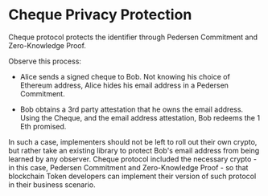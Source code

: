 # Cheque Privacy Protection

Cheque protocol protects the identifier through Pedersen Commitment and Zero-Knowledge Proof.

Observe this process:

- Alice sends a signed cheque to Bob. Not knowing his choice of Ethereum address, Alice hides his email address in a Pedersen Commitment.

- Bob obtains a 3rd party attestation that he owns the email address. 
Using the Cheque, and the email address attestation, Bob redeems the 1 Eth promised.

In such a case, implementers should not be left to roll out their own crypto, but rather take an existing library to protect Bob's email address from being learned by any observer. Cheque protocol included the necessary crypto - in this case, Pedersen Commitment and Zero-Knowledge Proof - so that blockchain Token developers can implement their version of such protocol in their business scenario.
